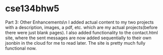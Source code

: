# cse134bhw5
Part 3: Other Enhancements\n
I added actual content to my two projects with a description, images, a pdf, etc. which are my actual projects(before there were just blank pages). I also added functionality to the contact.html site, where the sent messages are now added sequentially to their own jsonbin in the cloud for me to read later. The site is pretty much fully functional now.